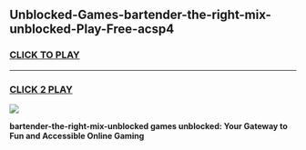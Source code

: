 
## Unblocked-Games-bartender-the-right-mix-unblocked-Play-Free-acsp4
<h3>
<a href="https://premium76.site?title=bartender-the-right-mix-unblocked&ref=18A1">CLICK TO PLAY</a></h3>
<hr>

<h3>
<a href="https://premium76.site?title=bartender-the-right-mix-unblocked&ref=18A1">CLICK 2 PLAY</a>
  
</h3>

<a href="https://premium76.site?title=bartender-the-right-mix-unblocked&ref=18A1"><img src="https://clearcache.store/games.png"></a>


**bartender-the-right-mix-unblocked games unblocked: Your Gateway to Fun and Accessible Online Gaming**
